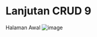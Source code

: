 # Lanjutan CRUD 9

Halaman Awal
![image](https://github.com/Ranggawan09/Pertemuan_9/assets/145315699/05064116-8ed3-4791-ba84-9d67da2bef22)
